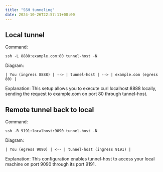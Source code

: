 ```yaml
---
title: "SSH tunneling"
date: 2024-10-26T22:57:11+08:00
---
```


## Local tunnel

Command:

```
ssh -L 8888:example.com:80 tunnel-host -N
```

Diagram:

```
| You (ingress 8888) | --> | tunnel-host | --> | example.com (egress 80) |
```

Explanation: This setup allows you to execute curl localhost:8888 locally, sending the request to example.com on port 80 through tunnel-host.

## Remote tunnel back to local

Command:

```
ssh -R 9191:localhost:9090 tunnel-host -N
```

Diagram:

```
| You (egress 9090) | <-- | tunnel-host (ingress 9191) |
```

Explanation: This configuration enables tunnel-host to access your local machine on port 9090 through its port 9191.
